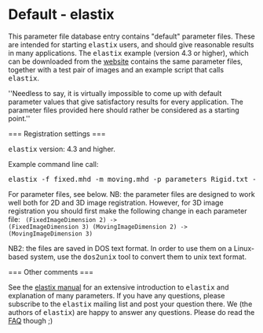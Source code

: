 # Default - elastix

This parameter file database entry contains "default" parameter files. These are intended for starting <tt>elastix</tt> users, and should give reasonable results in many applications. The <tt>elastix</tt> example (version 4.3 or higher), which can be downloaded from the [website](http://elastix.isi.uu.nl/download.php) contains the same parameter files, together with a test pair of images and an example script that calls <tt>elastix</tt>.

''Needless to say, it is virtually impossible to come up with default parameter values that give satisfactory results for every application. The parameter files provided here should rather be considered as a starting point.''

=== Registration settings ===

<tt>elastix</tt> version: 4.3 and higher.

Example command line call:
<pre>
elastix -f fixed.mhd -m moving.mhd -p parameters_Rigid.txt -p parameters_BSpline.txt -out outputdir
</pre>

For parameter files, see below.
NB: the parameter files are designed to work well both for 2D and 3D image registration. However, for 3D image registration you should first make the following change in each parameter file:
<code>
   (FixedImageDimension 2)   -> (FixedImageDimension 3)
   (MovingImageDimension 2)  -> (MovingImageDimension 3)
</code>

NB2: the files are saved in DOS text format. In order to use them on a Linux-based system, use the <tt>dos2unix</tt> tool to convert them to unix text format.

=== Other comments ===

See the [elastix manual](https://elastix.lumc.nl/download/elastix-5.0.1-manual.pdf) for an extensive introduction to <tt>elastix</tt> and explanation of many parameters. If you have any questions, please subscribe to the <tt>elastix</tt> mailing list and post your question there. We (the authors of <tt>elastix</tt>) are happy to answer any questions. Please do read the [FAQ](https://github.com/SuperElastix/elastix/wiki/FAQ) though ;)
